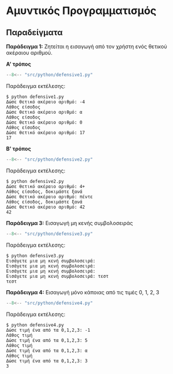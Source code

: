 # Αμυντικός Προγραμματισμός

## Παραδείγματα 

**Παράδειγμα 1:** Ζητείται η εισαγωγή από τον χρήστη ενός θετικού ακέραιου αριθμού.

**Α' τρόπος**

```{.py title="defensive1.py" linenums="1"}
--8<-- "src/python/defensive1.py"
```
Παράδειγμα εκτέλεσης:
```
$ python defensive1.py
Δώσε θετικό ακέραιο αριθμό: -4
Λάθος είσοδος
Δώσε θετικό ακέραιο αριθμό: α
Λάθος είσοδος
Δώσε θετικό ακέραιο αριθμό: 0
Λάθος είσοδος
Δώσε θετικό ακέραιο αριθμό: 17
17
```

**Β' τρόπος**

```{.py title="defensive2.py" linenums="1"}
--8<-- "src/python/defensive2.py"
```
Παράδειγμα εκτέλεσης:
```
$ python defensive2.py
Δώσε θετικό ακέραιο αριθμό: 4+
Λάθος είσοδος, δοκιμάστε ξανά
Δώσε θετικό ακέραιο αριθμό: πέντε
Λάθος είσοδος, δοκιμάστε ξανά
Δώσε θετικό ακέραιο αριθμό: 42
42
```

**Παράδειγμα 3:** Εισαγωγή μη κενής συμβολοσειράς

```{.py title="defensive1.py" linenums="1"}
--8<-- "src/python/defensive3.py"
```
Παράδειγμα εκτέλεσης:
```
$ python defensive3.py
Εισάγετε μια μη κενή συμβολοσειρά: 
Εισάγετε μια μη κενή συμβολοσειρά:    
Εισάγετε μια μη κενή συμβολοσειρά: 
Εισάγετε μια μη κενή συμβολοσειρά: τεστ
τεστ
```

**Παράδειγμα 4:** Εισαγωγή μόνο κάποιας από τις τιμές 0, 1, 2, 3

```{.py title="defensive4.py" linenums="1"}
--8<-- "src/python/defensive4.py"
```
Παράδειγμα εκτέλεσης:
```
$ python defensive4.py
Δώσε τιμή ένα από τα 0,1,2,3: -1
Λάθος τιμή
Δώσε τιμή ένα από τα 0,1,2,3: 5
Λάθος τιμή
Δώσε τιμή ένα από τα 0,1,2,3: α
Λάθος τιμή
Δώσε τιμή ένα από τα 0,1,2,3: 3
3
```